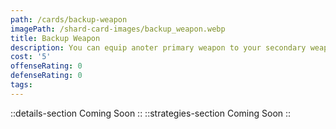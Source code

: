 ```yaml
---
path: /cards/backup-weapon
imagePath: /shard-card-images/backup_weapon.webp
title: Backup Weapon
description: You can equip anoter primary weapon to your secondary weapon slot.
cost: '5'
offenseRating: 0
defenseRating: 0
tags:
---
```

::details-section
Coming Soon
::
::strategies-section
Coming Soon
::